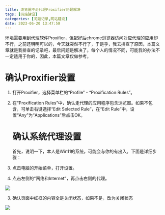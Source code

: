 ```yaml
---
title: 浏览器不走代理Proxifier问题解决
tags: [网站建设]
categories: [问题记录,网站建设]
date: 2023-06-20 13:47:50
---
```


环境需要用到代理软件Proxifier，但配好后chrome浏览器访问对应代理的应用却不行，之前还明明可以的，今天就突然不行了，于是乎，我去排查了原因，本篇文章就是我排查的记录吧，最后问题是解决了。每个人的情况不同，可能我的办法不一定适用于你的，因此，本篇文章仅做参考。

# 确认Proxifier设置

1. 打开Proxifier，选择菜单栏的“Profile” - “Proxification Rules”。

2. 在“Proxification Rules”中，确认走代理的应用程序包含浏览器。如果不包含，可单击右键选择“Edit Selected Rule”，在“Edit Rule”中，设置“Any”为“Applications”后点击OK。
   
   # 确认系统代理设置
   
   首先，说明一下，本人是Win11的系统，可能会与你的有出入，下面是详细步骤：

3. 点击电脑的开始菜单，打开设置。

4. 点击左侧的“网络和Internet”，再点击右侧的代理。

![](https://img.huangge1199.cn/blog/proxifier-proxy-fix/2023-06-20-15-45-42-image.png)

3. 确认页面中红框的内容全是关闭状态，如果不是，改为关闭状态

![](https://img.huangge1199.cn/blog/proxifier-proxy-fix/2023-06-20-15-46-58-image.png)
